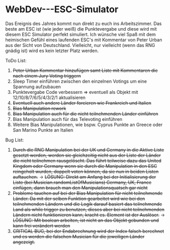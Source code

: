 # WebDev---ESC-Simulator

Das Ereignis des Jahres kommt nun direkt zu euch ins Arbeitszimmer. Das beste am ESC ist (wie jeder weiß) die Punktevergabe und diese wird mit diesem ESC Simulator perfekt simuliert. Ich wünsche viel Spaß mit dem heimischen Gefühl eines laufenden ESC's mit Kommentar von Peter Urban aus der Sicht von Deutschland. Vielleicht, nur vielleicht (wenn das RNG gnädig ist) wird es kein letzter Platz werden.

ToDo List:

1. ~~Peter Urban Kommentar hinzufügen samt Liste mit Kommentaren die nach einem Jury Voting triggern~~
2. Sleep Timer einführen zwischen den einzelnen Votings um eine Spannung aufzubauen
3. Punktevergabe Code verbessern => eventuell als Objekt mit 12/10/8/7/6/5/4/3/2/1 aktualisieren
4. ~~Eventuell auch andere Länder forcieren wie Frankreich und Italien~~
5. ~~Bias Manipulation rework~~
6. ~~Bias Manipulation auch für die nicht teilnehmenden Länder einführen~~
7. Bias Manipulation auch für das Televoting einführen
8. Weitere Bias Manipulationen, wie bspw. Cyprus Punkte an Greece oder San Marino Punkte an Italien

Bug List:

1. ~~Durch die RNG Manipulation bei der UK und Germany in die Aktive Liste gesetzt werden, werden sie gleichzeitig nicht aus der Liste der Länder die nicht teilnehmen rausgelöscht. Das führt teilweise dazu das United Kingdom oder Germany wenn sie durch die Manipulation in den ESC reingeholt wurden, doppelt voten können, da sie nun in beiden Listen auftauchen.~~
   -> ~~LÖSUNG: Direkt am Anfang bei der Initialisierung der Liste (bei Musician.randomListOfMusicians) Germany, UK, France einfügen, dann brauch man den Manipulationsquatsch gar nicht~~
2. ~~Probleme tauchen auf bei der Bias Manipulation für nicht teilnehmende Länder. Da mit der selben Funktion gearbeitet wird wie bei den teilnehmenden Ländern und die Logik darauf basiert das teilnehmende Land als while trigger zu benutzen, dieses aber bei nicht teilnehmenden Ländern nicht funktionieren kann, kracht es. Element ist der Auslöser.~~
   -> ~~LÖSUNG: Mit boolean arbeiten, ist nicht an das Objekt gebunden und kann frei verändert werden~~
3. ~~CRITICAL BUG, bei der Endabrechnung wird der Index falsch berechnet und es werden die falschen Musician für die jeweiligen Länder angezeigt.~~
